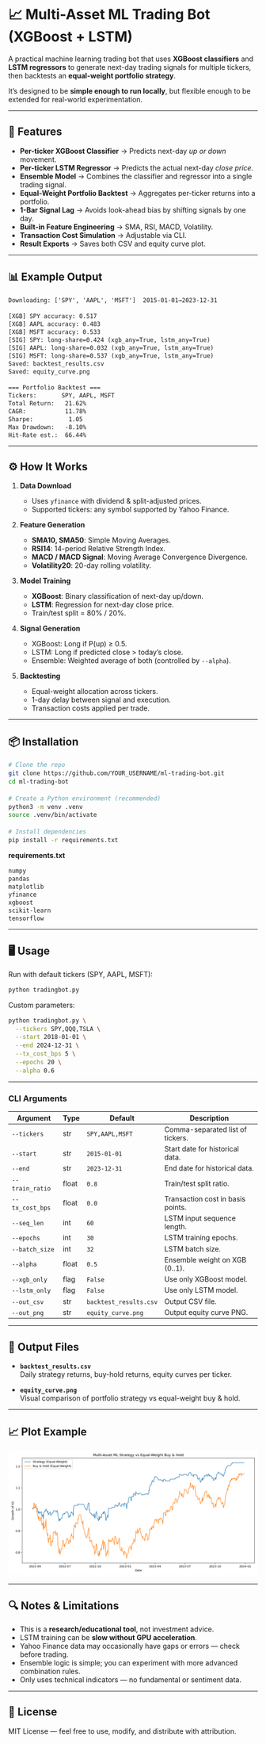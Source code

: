 # 📈 Multi-Asset ML Trading Bot (XGBoost + LSTM)

A practical machine learning trading bot that uses **XGBoost classifiers** and **LSTM regressors** to generate next-day trading signals for multiple tickers, then backtests an **equal-weight portfolio strategy**.

It’s designed to be **simple enough to run locally**, but flexible enough to be extended for real-world experimentation.

---

## 🚀 Features

- **Per-ticker XGBoost Classifier** → Predicts next-day *up or down* movement.
- **Per-ticker LSTM Regressor** → Predicts the actual next-day *close price*.
- **Ensemble Model** → Combines the classifier and regressor into a single trading signal.
- **Equal-Weight Portfolio Backtest** → Aggregates per-ticker returns into a portfolio.
- **1-Bar Signal Lag** → Avoids look-ahead bias by shifting signals by one day.
- **Built-in Feature Engineering** → SMA, RSI, MACD, Volatility.
- **Transaction Cost Simulation** → Adjustable via CLI.
- **Result Exports** → Saves both CSV and equity curve plot.

---

## 📊 Example Output

```
Downloading: ['SPY', 'AAPL', 'MSFT']  2015-01-01→2023-12-31

[XGB] SPY accuracy: 0.517
[XGB] AAPL accuracy: 0.483
[XGB] MSFT accuracy: 0.533
[SIG] SPY: long-share=0.424 (xgb_any=True, lstm_any=True)
[SIG] AAPL: long-share=0.032 (xgb_any=True, lstm_any=True)
[SIG] MSFT: long-share=0.537 (xgb_any=True, lstm_any=True)
Saved: backtest_results.csv
Saved: equity_curve.png

=== Portfolio Backtest ===
Tickers:       SPY, AAPL, MSFT
Total Return:   21.62%
CAGR:           11.78%
Sharpe:          1.05
Max Drawdown:   -8.10%
Hit-Rate est.:  66.44%
```

---

## ⚙️ How It Works

1. **Data Download**  
   - Uses `yfinance` with dividend & split-adjusted prices.
   - Supported tickers: any symbol supported by Yahoo Finance.

2. **Feature Generation**  
   - **SMA10, SMA50**: Simple Moving Averages.  
   - **RSI14**: 14-period Relative Strength Index.  
   - **MACD / MACD Signal**: Moving Average Convergence Divergence.  
   - **Volatility20**: 20-day rolling volatility.

3. **Model Training**  
   - **XGBoost**: Binary classification of next-day up/down.  
   - **LSTM**: Regression for next-day close price.
   - Train/test split = 80% / 20%.

4. **Signal Generation**  
   - XGBoost: Long if P(up) ≥ 0.5.  
   - LSTM: Long if predicted close > today’s close.  
   - Ensemble: Weighted average of both (controlled by `--alpha`).

5. **Backtesting**  
   - Equal-weight allocation across tickers.  
   - 1-day delay between signal and execution.  
   - Transaction costs applied per trade.

---

## 📦 Installation

```bash
# Clone the repo
git clone https://github.com/YOUR_USERNAME/ml-trading-bot.git
cd ml-trading-bot

# Create a Python environment (recommended)
python3 -m venv .venv
source .venv/bin/activate

# Install dependencies
pip install -r requirements.txt
```

**requirements.txt**
```
numpy
pandas
matplotlib
yfinance
xgboost
scikit-learn
tensorflow
```

---

## 🖥️ Usage

Run with default tickers (SPY, AAPL, MSFT):

```bash
python tradingbot.py
```

Custom parameters:

```bash
python tradingbot.py \
  --tickers SPY,QQQ,TSLA \
  --start 2018-01-01 \
  --end 2024-12-31 \
  --tx_cost_bps 5 \
  --epochs 20 \
  --alpha 0.6
```

---

### CLI Arguments

| Argument         | Type    | Default             | Description |
|------------------|---------|---------------------|-------------|
| `--tickers`      | str     | `SPY,AAPL,MSFT`     | Comma-separated list of tickers. |
| `--start`        | str     | `2015-01-01`        | Start date for historical data. |
| `--end`          | str     | `2023-12-31`        | End date for historical data. |
| `--train_ratio`  | float   | `0.8`               | Train/test split ratio. |
| `--tx_cost_bps`  | float   | `0.0`               | Transaction cost in basis points. |
| `--seq_len`      | int     | `60`                | LSTM input sequence length. |
| `--epochs`       | int     | `30`                | LSTM training epochs. |
| `--batch_size`   | int     | `32`                | LSTM batch size. |
| `--alpha`        | float   | `0.5`               | Ensemble weight on XGB (0..1). |
| `--xgb_only`     | flag    | `False`             | Use only XGBoost model. |
| `--lstm_only`    | flag    | `False`             | Use only LSTM model. |
| `--out_csv`      | str     | `backtest_results.csv` | Output CSV file. |
| `--out_png`      | str     | `equity_curve.png`     | Output equity curve PNG. |

---

## 📁 Output Files

- **`backtest_results.csv`**  
  Daily strategy returns, buy-hold returns, equity curves per ticker.

- **`equity_curve.png`**  
  Visual comparison of portfolio strategy vs equal-weight buy & hold.

---

## 📈 Plot Example

![Equity Curve](equity_curve.png)

---

## 🔍 Notes & Limitations

- This is a **research/educational tool**, not investment advice.  
- LSTM training can be **slow without GPU acceleration**.  
- Yahoo Finance data may occasionally have gaps or errors — check before trading.  
- Ensemble logic is simple; you can experiment with more advanced combination rules.  
- Only uses technical indicators — no fundamental or sentiment data.

---

## 📜 License

MIT License — feel free to use, modify, and distribute with attribution.

